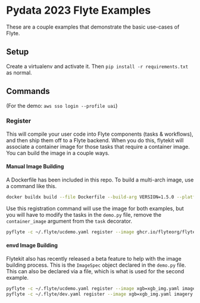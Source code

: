 # Pydata 2023 Flyte Examples

These are a couple examples that demonstrate the basic use-cases of Flyte.

## Setup
Create a virtualenv and activate it. Then `pip install -r requirements.txt` as normal.


## Commands

(For the demo: `aws sso login --profile uai`)

### Register
This will compile your user code into Flyte components (tasks & workflows), and then ship them off to a Flyte backend.
When you do this, flytekit will associate a container image for those tasks that require a container image. You can build the image in a couple ways. 

#### Manual Image Building
A Dockerfile has been included in this repo. To build a multi-arch image, use a command like this.

```bash
docker buildx build --file Dockerfile --build-arg VERSION=1.5.0 --platform linux/arm64,linux/amd64 --tag ghcr.io/flyteorg/flytecookbook:pydata_2 --push .
```

Use this registration command will use the image for both examples, but you will have to modify the tasks in the `demo.py` file, remove the `container_image` argument from the `task` decorator.

```bash
pyflyte -c ~/.flyte/ucdemo.yaml register --image ghcr.io/flyteorg/flytecookbook:pydata_2 --image xgb=ghcr.io/flyteorg/flytecookbook:pydata_2 imagery cpu_compare
```

#### envd Image Building
Flytekit also has recently released a beta feature to help with the image building process. This is the `ImageSpec` object declared in the `demo.py` file. This can also be declared via a file, which is what is used for the second example. 

```bash
pyflyte -c ~/.flyte/ucdemo.yaml register --image xgb=xgb_img.yaml imagery cpu_compare
pyflyte -c ~/.flyte/dev.yaml register --image xgb=xgb_img.yaml imagery cpu_compare
```

